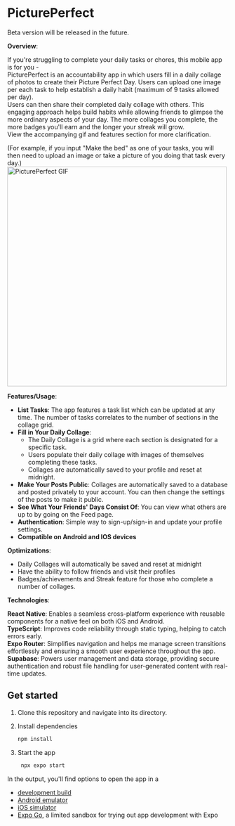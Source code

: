 # PicturePerfect
Beta version will be released in the future.

**Overview**:

If you're struggling to complete your daily tasks or chores, this mobile app is for you -  
PicturePerfect is an accountability app in which users fill in a daily collage of photos to create their Picture Perfect Day. Users can upload one image per each task to help establish a daily habit (maximum of 9 tasks allowed per day).  
Users can then share their completed daily collage with others. This engaging approach helps build habits while allowing friends to glimpse the more ordinary aspects of your day. The more collages you complete, the more badges you'll earn and the longer your streak will grow.  
View the accompanying gif and features section for more clarification.

(For example, if you input "Make the bed" as one of your tasks, you will then need to upload an image or take a picture of you doing that task every day.)
<img src="https://github.com/zoyaumar/picture-perfect-app/blob/main/pictureapp.gif" alt="PicturePerfect GIF" width="500"/>

**Features/Usage**:
- **List Tasks**: The app features a task list which can be updated at any time. The number of tasks correlates to the number of sections in the collage grid. 
- **Fill in Your Daily Collage**:
   - The Daily Collage is a grid where each section is designated for a specific task.
   - Users populate their daily collage with images of themselves completing these tasks.
   - Collages are automatically saved to your profile and reset at midnight.
- **Make Your Posts Public**: Collages are automatically saved to a database and posted privately to your account. You can then change the settings of the posts to make it public.
- **See What Your Friends' Days Consist Of**: You can view what others are up to by going on the Feed page.
- **Authentication**: Simple way to sign-up/sign-in and update your profile settings. 
- **Compatible on Android and IOS devices**
  
 **Optimizations**:
 - Daily Collages will automatically be saved and reset at midnight 
 - Have the ability to follow friends and visit their profiles
 - Badges/achievements and Streak feature for those who complete a number of collages.
   
**Technologies**:

**React Native**: Enables a seamless cross-platform experience with reusable components for a native feel on both iOS and Android.  
**TypeScript**: Improves code reliability through static typing, helping to catch errors early.  
**Expo Router**: Simplifies navigation and helps me manage screen transitions effortlessly and ensuring a smooth user experience throughout the app.  
**Supabase**: Powers user management and data storage, providing secure authentication and robust file handling for user-generated content with real-time updates.


## Get started

1. Clone this repository and navigate into its directory.

2. Install dependencies

   ```bash
   npm install
   ```

3. Start the app

   ```bash
    npx expo start
   ```

In the output, you'll find options to open the app in a

- [development build](https://docs.expo.dev/develop/development-builds/introduction/)
- [Android emulator](https://docs.expo.dev/workflow/android-studio-emulator/)
- [iOS simulator](https://docs.expo.dev/workflow/ios-simulator/)
- [Expo Go](https://expo.dev/go), a limited sandbox for trying out app development with Expo
